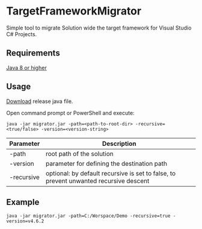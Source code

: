 # TargetFrameworkMigrator
Simple tool to migrate Solution wide the target framework for Visual Studio C# Projects.

## Requirements
[Java 8 or higher](https://java.com/en/download/)

## Usage
[Download](https://github.com/Xpitfire/TargetFrameworkMigrator/releases) release java file.

Open command prompt or PowerShell and execute:
```
java -jar migrator.jar -path=<path-to-root-dir> -recursive=<true/false> -version=<version-string>
```

Parameter | Description
--- | ---
-path | root path of the solution
-version |  parameter for defining the destination path
-recursive | optional: by default recursive is set to false, to prevent unwanted recursive descent

## Example

```
java -jar migrator.jar -path=C:/Worspace/Demo -recursive=true -version=v4.6.2
```
